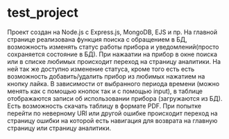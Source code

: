 # test_project

Проект создан на Node.js с Express.js, MongoDB, EJS и пр.
На главной странице реализована функция поиска с обращением в БД, возможность изменять статус работы прибора и уведомлений(просто сохраняется состояние в БД).
При нажаатии на прибор в окне поиска или в списке любимых происходит переход на страницу аналитики. На ней так же доступно изменение статуса, кроме того есть
есть возможность добавить/удалить прибор из любимых нажатием на кнопку лайка. В зависимости от выбранного периода времени (можно менять как с помощью кнопок
так и с помощью input), в таблице отображаются записи об использовании прибора (загружаются из БД). Есть возможность скачать таблицу в формате PDF. При попытке
перейти по неверному URl или другой ошибке происходит переход на страницу ошибки на которой есть навигация для возврата на главную страницу или страницу
аналитики.
